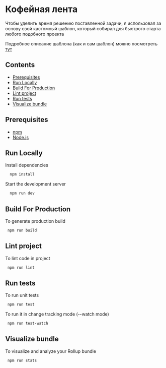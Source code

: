 # Кофейная лента

Чтобы уделить время решению поставленной задачи, я использовал за основу свой кастомный шаблон, 
который собирал для быстрого старта любого подобного проекта

Подробное описание шаблона (как и сам шаблон) можно посмотреть [тут](https://github.com/DanilChugaev/rollup-ts-template)

## Contents
  - [Prerequisites](#prerequisites)
  - [Run Locally](#run-locally)
  - [Build For Production](#build-for-production)
  - [Lint project](#lint-project)
  - [Run tests](#run-tests)
  - [Visualize bundle](#visualize-bundle)

## Prerequisites

- [npm](http://npmjs.com)
- [Node.js](https://nodejs.org/en/download/)

## Run Locally

Install dependencies

```bash
  npm install
```

Start the development server

```bash
  npm run dev
```

## Build For Production

To generate production build

```bash
 npm run build
```

## Lint project

To lint code in project

```bash
 npm run lint
```

## Run tests

To run unit tests

```bash
 npm run test
```

To run it in change tracking mode (--watch mode)

```bash
 npm run test-watch
```

## Visualize bundle

To visualize and analyze your Rollup bundle

```bash
 npm run stats
```